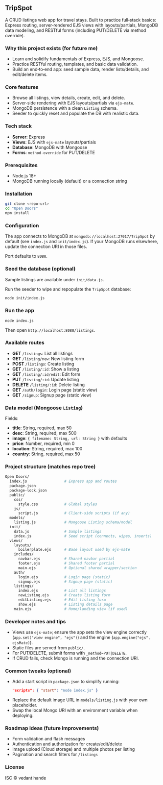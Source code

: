 ## TripSpot

A CRUD listings web app for travel stays. Built to practice full‑stack basics: Express routing, server‑rendered EJS views with layouts/partials, MongoDB data modeling, and RESTful forms (including PUT/DELETE via method override).

### Why this project exists (for future me)

- Learn and solidify fundamentals of Express, EJS, and Mongoose.
- Practice RESTful routing, templates, and basic data validation.
- Build an end‑to‑end app: seed sample data, render lists/details, and edit/delete items.

### Core features

- Browse all listings, view details, create, edit, and delete.
- Server‑side rendering with EJS layouts/partials via `ejs-mate`.
- MongoDB persistence with a clean `Listing` schema.
- Seeder to quickly reset and populate the DB with realistic data.

### Tech stack

- **Server**: Express
- **Views**: EJS with `ejs-mate` layouts/partials
- **Database**: MongoDB with Mongoose
- **Forms**: `method-override` for PUT/DELETE

### Prerequisites

- Node.js 18+
- MongoDB running locally (default) or a connection string

### Installation

```bash
git clone <repo-url>
cd "Open Doors"
npm install
```

### Configuration

The app connects to MongoDB at `mongodb://localhost:27017/TripSpot` by default (see `index.js` and `init/index.js`). If your MongoDB runs elsewhere, update the connection URI in those files.

Port defaults to `8080`.

### Seed the database (optional)

Sample listings are available under `init/data.js`.

Run the seeder to wipe and repopulate the `TripSpot` database:

```bash
node init/index.js
```

### Run the app

```bash
node index.js
```

Then open `http://localhost:8080/listings`.

### Available routes

- **GET** `/listings`: List all listings
- **GET** `/listing/new`: New listing form
- **POST** `/listings`: Create listing
- **GET** `/listing/:id`: Show a listing
- **GET** `/listing/:id/edit`: Edit form
- **PUT** `/listing/:id`: Update listing
- **DELETE** `/listing/:id`: Delete listing
- **GET** `/auth/login`: Login page (static view)
- **GET** `/signup`: Signup page (static view)

### Data model (Mongoose `Listing`)

Fields:

- **title**: String, required, max 50
- **desc**: String, required, max 500
- **image**: `{ filename: String, url: String }` with defaults
- **price**: Number, required, min 0
- **location**: String, required, max 100
- **country**: String, required, max 50

### Project structure (matches repo tree)

```bash
Open Doors/
  index.js                 # Express app and routes
  package.json
  package-lock.json
  public/
    css/
      style.css            # Global styles
    js/
      script.js            # Client-side scripts (if any)
  models/
    listing.js             # Mongoose Listing schema/model
  init/
    data.js                # Sample listings
    index.js               # Seed script (connects, wipes, inserts)
  views/
    layouts/
      boilerplate.ejs      # Base layout used by ejs-mate
    includes/
      navbar.ejs           # Shared navbar partial
      footer.ejs           # Shared footer partial
      main.ejs             # Optional shared wrapper/section
    auth/
      login.ejs            # Login page (static)
      signup.ejs           # Signup page (static)
    listings/
      index.ejs            # List all listings
      newListing.ejs       # Create listing form
      editListing.ejs      # Edit listing form
      show.ejs             # Listing details page
    main.ejs               # Home/landing view (if used)
```

### Developer notes and tips

- Views use `ejs-mate`; ensure the app sets the view engine correctly (`app.set("view engine", "ejs")`) and the engine (`app.engine("ejs", ejsMate)`).
- Static files are served from `public/`.
- For PUT/DELETE, submit forms with `_method=PUT|DELETE`.
- If CRUD fails, check Mongo is running and the connection URI.

### Common tweaks (optional)

- Add a start script in `package.json` to simplify running:
  ```json
  "scripts": { "start": "node index.js" }
  ```
- Replace the default image URL in `models/listing.js` with your own placeholder.
- Swap the local Mongo URI with an environment variable when deploying.

### Roadmap ideas (future improvements)

- Form validation and flash messages
- Authentication and authorization for create/edit/delete
- Image upload (Cloud storage) and multiple photos per listing
- Pagination and search filters for `/listings`

### License

ISC © vedant hande
